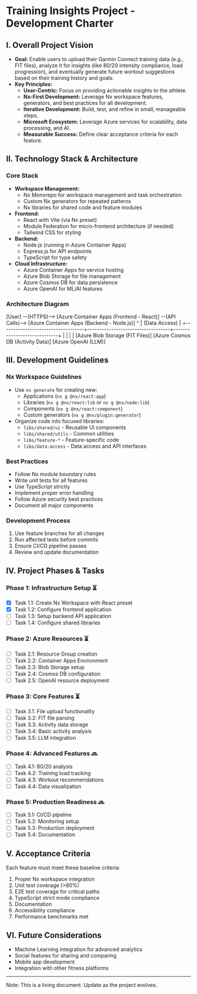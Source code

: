 # Training Insights Project - Development Charter

## I. Overall Project Vision

* **Goal:** Enable users to upload their Garmin Connect training data (e.g., FIT files), analyze it for insights (like 80/20 intensity compliance, load progression), and eventually generate future workout suggestions based on their training history and goals.
* **Key Principles:**
    * **User-Centric:** Focus on providing actionable insights to the athlete.
    * **Nx-First Development:** Leverage Nx workspace features, generators, and best practices for all development.
    * **Iterative Development:** Build, test, and refine in small, manageable steps.
    * **Microsoft Ecosystem:** Leverage Azure services for scalability, data processing, and AI.
    * **Measurable Success:** Define clear acceptance criteria for each feature.

## II. Technology Stack & Architecture

### Core Stack
* **Workspace Management:**
    * Nx Monorepo for workspace management and task orchestration
    * Custom Nx generators for repeated patterns
    * Nx libraries for shared code and feature modules
* **Frontend:**
    * React with Vite (via Nx preset)
    * Module Federation for micro-frontend architecture (if needed)
    * Tailwind CSS for styling
* **Backend:**
    * Node.js (running in Azure Container Apps)
    * Express.js for API endpoints
    * TypeScript for type safety
* **Cloud Infrastructure:**
    * Azure Container Apps for service hosting
    * Azure Blob Storage for file management
    * Azure Cosmos DB for data persistence
    * Azure OpenAI for ML/AI features

### Architecture Diagram

[User] --(HTTPS)--> [Azure Container Apps (Frontend - React)] --(API Calls)--> [Azure Container Apps (Backend - Node.js)]
^
| (Data Access)
|
+-----------------------------------+-----------------------------------+-----------------------------+
|                                   |                                   |                             |
[Azure Blob Storage (FIT Files)]    [Azure Cosmos DB (Activity Data)]   [Azure OpenAI (LLM)]

## III. Development Guidelines

### Nx Workspace Guidelines
* Use `nx generate` for creating new:
    * Applications (`nx g @nx/react:app`)
    * Libraries (`nx g @nx/react:lib` or `nx g @nx/node:lib`)
    * Components (`nx g @nx/react:component`)
    * Custom generators (`nx g @nx/plugin:generator`)
* Organize code into focused libraries:
    * `libs/shared/ui` - Reusable UI components
    * `libs/shared/utils` - Common utilities
    * `libs/feature-*` - Feature-specific code
    * `libs/data-access` - Data access and API interfaces

### Best Practices
* Follow Nx module boundary rules
* Write unit tests for all features
* Use TypeScript strictly
* Implement proper error handling
* Follow Azure security best practices
* Document all major components

### Development Process
1. Use feature branches for all changes
2. Run affected tests before commits
3. Ensure CI/CD pipeline passes
4. Review and update documentation

## IV. Project Phases & Tasks

### Phase 1: Infrastructure Setup ⏳
- [x] Task 1.1: Create Nx Workspace with React preset
- [x] Task 1.2: Configure frontend application
- [ ] Task 1.3: Setup backend API application
- [ ] Task 1.4: Configure shared libraries

### Phase 2: Azure Resources ⏳
- [ ] Task 2.1: Resource Group creation
- [ ] Task 2.2: Container Apps Environment
- [ ] Task 2.3: Blob Storage setup
- [ ] Task 2.4: Cosmos DB configuration
- [ ] Task 2.5: OpenAI resource deployment

### Phase 3: Core Features ⏳
- [ ] Task 3.1: File upload functionality
- [ ] Task 3.2: FIT file parsing
- [ ] Task 3.3: Activity data storage
- [ ] Task 3.4: Basic activity analysis
- [ ] Task 3.5: LLM integration

### Phase 4: Advanced Features 🔜
- [ ] Task 4.1: 80/20 analysis
- [ ] Task 4.2: Training load tracking
- [ ] Task 4.3: Workout recommendations
- [ ] Task 4.4: Data visualization

### Phase 5: Production Readiness 🔜
- [ ] Task 5.1: CI/CD pipeline
- [ ] Task 5.2: Monitoring setup
- [ ] Task 5.3: Production deployment
- [ ] Task 5.4: Documentation

## V. Acceptance Criteria

Each feature must meet these baseline criteria:
1. Proper Nx workspace integration
2. Unit test coverage (>80%)
3. E2E test coverage for critical paths
4. TypeScript strict mode compliance
5. Documentation
6. Accessibility compliance
7. Performance benchmarks met

## VI. Future Considerations

* Machine Learning integration for advanced analytics
* Social features for sharing and comparing
* Mobile app development
* Integration with other fitness platforms

---
Note: This is a living document. Update as the project evolves.
